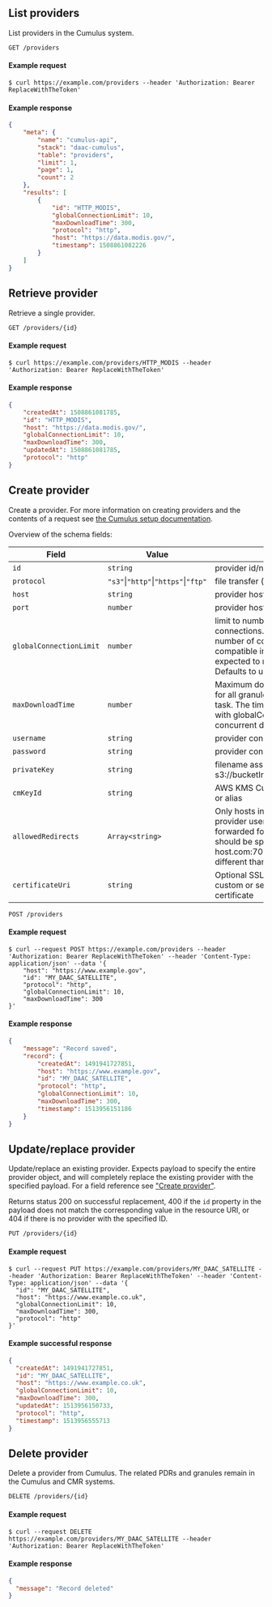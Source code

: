 ## List providers

List providers in the Cumulus system.

```endpoint
GET /providers
```

#### Example request

```curl
$ curl https://example.com/providers --header 'Authorization: Bearer ReplaceWithTheToken'
```

#### Example response

```json
{
    "meta": {
        "name": "cumulus-api",
        "stack": "daac-cumulus",
        "table": "providers",
        "limit": 1,
        "page": 1,
        "count": 2
    },
    "results": [
        {
            "id": "HTTP_MODIS",
            "globalConnectionLimit": 10,
            "maxDownloadTime": 300,
            "protocol": "http",
            "host": "https://data.modis.gov/",
            "timestamp": 1508861082226
        }
    ]
}
```

## Retrieve provider

Retrieve a single provider.

```endpoint
GET /providers/{id}
```

#### Example request

```curl
$ curl https://example.com/providers/HTTP_MODIS --header 'Authorization: Bearer ReplaceWithTheToken'
```

#### Example response

```json
{
    "createdAt": 1508861081785,
    "id": "HTTP_MODIS",
    "host": "https://data.modis.gov/",
    "globalConnectionLimit": 10,
    "maxDownloadTime": 300,
    "updatedAt": 1508861081785,
    "protocol": "http"
}
```

## Create provider

Create a provider. For more information on creating providers and the contents of a request see [the Cumulus setup documentation](https://nasa.github.io/cumulus/docs/data-cookbooks/setup#providers).

Overview of the schema fields:

| Field | Value | Description |
| --- | --- | --- |
| `id` | `string` | provider id/name |
| `protocol` | `"s3"`&vert;`"http"`&vert;`"https"`&vert;`"ftp"` | file transfer (sync) protocol |
| `host` | `string` | provider host endpoint |
| `port` | `number` | provider host port |
| `globalConnectionLimit` | `number` | limit to number of concurrent connections. This is the maximum number of connections Cumulus compatible ingest lambdas are expected to make to a provider. Defaults to unlimited |
| `maxDownloadTime` | `number` | Maximum download time in seconds for all granule files on a sync granule task. The timeout is used together with globalConnectionLimit to limit concurrent downloads. |
| `username` | `string` | provider connection username |
| `password` | `string` | provider connection password |
| `privateKey` | `string` | filename assumed to be in s3://bucketInternal/stackName/crypto |
| `cmKeyId` | `string` | AWS KMS Customer Master Key arn or alias |
| `allowedRedirects` | `Array<string>` | Only hosts in this list will have the provider username/password forwarded for authentication. Entries should be specified as host.com or host.com:7000 if redirect port is different than the provider port. |
| `certificateUri` | `string` | Optional SSL Certificate S3 URI for custom or self-signed SSL (TLS) certificate |

```endpoint
POST /providers
```

#### Example request

```curl
$ curl --request POST https://example.com/providers --header 'Authorization: Bearer ReplaceWithTheToken' --header 'Content-Type: application/json' --data '{
    "host": "https://www.example.gov",
    "id": "MY_DAAC_SATELLITE",
    "protocol": "http",
    "globalConnectionLimit": 10,
    "maxDownloadTime": 300
}'
```

#### Example response

```json
{
    "message": "Record saved",
    "record": {
        "createdAt": 1491941727851,
        "host": "https://www.example.gov",
        "id": "MY_DAAC_SATELLITE",
        "protocol": "http",
        "globalConnectionLimit": 10,
        "maxDownloadTime": 300,
        "timestamp": 1513956151186
    }
}
```

## Update/replace provider

Update/replace an existing provider. Expects payload to specify the entire
provider object, and will completely replace the existing provider with the
specified payload. For a field reference see
["Create provider"](#create-provider).

Returns status 200 on successful replacement, 400 if the `id` property in the
payload does not match the corresponding value in the resource URI, or 404 if
there is no provider with the specified ID.

```endpoint
PUT /providers/{id}
```

#### Example request

```curl
$ curl --request PUT https://example.com/providers/MY_DAAC_SATELLITE --header 'Authorization: Bearer ReplaceWithTheToken' --header 'Content-Type: application/json' --data '{
  "id": "MY_DAAC_SATELLITE",
  "host": "https://www.example.co.uk",
  "globalConnectionLimit": 10,
  "maxDownloadTime": 300,
  "protocol": "http"
}'
```

#### Example successful response

```json
{
  "createdAt": 1491941727851,
  "id": "MY_DAAC_SATELLITE",
  "host": "https://www.example.co.uk",
  "globalConnectionLimit": 10,
  "maxDownloadTime": 300,
  "updatedAt": 1513956150733,
  "protocol": "http",
  "timestamp": 1513956555713
}
```

## Delete provider

Delete a provider from Cumulus. The related PDRs and granules remain in the Cumulus and CMR systems.

```endpoint
DELETE /providers/{id}
```

#### Example request

```curl
$ curl --request DELETE https://example.com/providers/MY_DAAC_SATELLITE --header 'Authorization: Bearer ReplaceWithTheToken'

```

#### Example response

```json
{
  "message": "Record deleted"
}
```
